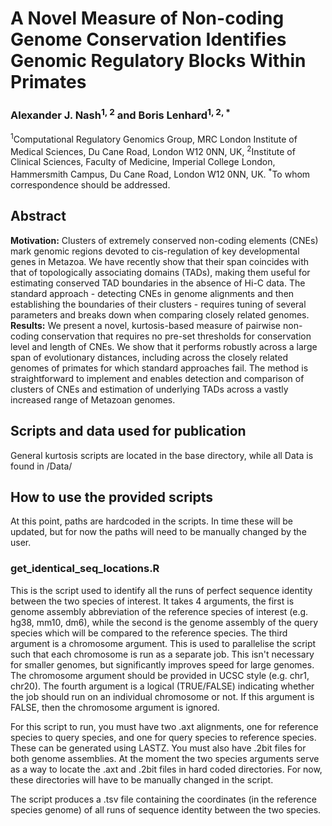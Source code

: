 # A Novel Measure of Non-coding Genome Conservation Identifies Genomic Regulatory Blocks Within Primates
### Alexander J. Nash<sup>1, 2</sup> and Boris Lenhard<sup>1, 2, *</sup>
<sup>1</sup>Computational Regulatory Genomics Group, MRC London Institute of Medical Sciences, Du Cane Road, London W12 0NN, UK, <sup>2</sup>Institute of Clinical Sciences, Faculty of Medicine, Imperial College London, Hammersmith Campus, Du Cane Road, London W12 0NN, UK.
<sup>*</sup>To whom correspondence should be addressed. 
## Abstract
__Motivation:__ Clusters of extremely conserved non-coding elements (CNEs) mark genomic regions devoted to cis-regulation of key developmental genes in Metazoa. We have recently show that their span coincides with that of topologically associating domains (TADs), making them useful for estimating conserved TAD boundaries in the absence of Hi-C data. The standard approach - detecting CNEs in genome alignments and then establishing the boundaries of their clusters - requires tuning of several parameters and breaks down when comparing closely related genomes.
__Results:__ We present a novel, kurtosis-based measure of pairwise non-coding conservation that requires no pre-set thresholds for conservation level and length of CNEs. We show that it performs robustly across a large span of evolutionary distances, including across the closely related genomes of primates for which standard approaches fail. The method is straightforward to implement and enables detection and comparison of clusters of CNEs and estimation of underlying TADs across a vastly increased range of Metazoan genomes.




## Scripts and data used for publication

General kurtosis scripts are located in the base directory, while all Data is found in /Data/

## How to use the provided scripts

At this point, paths are hardcoded in the scripts. In time these will be updated, but for now the paths will need to be manually changed by the user. 

### get_identical_seq_locations.R

This is the script used to identify all the runs of perfect sequence identity between the two species of interest. It takes 4 arguments, the first is genome assembly abbreviation of the reference species of interest (e.g. hg38, mm10, dm6), while the second is the genome assembly of the query species which will be compared to the reference species. The third argument is a chromosome argument. This is used to parallelise the script such that each chromosome is run as a separate job. This isn't necessary for smaller genomes, but significantly improves speed for large genomes. The chromosome argument should be provided in UCSC style (e.g. chr1, chr20). The fourth argument is a logical (TRUE/FALSE) indicating whether the job should run on an individual chromosome or not. If this argument is FALSE, then the chromosome argument is ignored. 

For this script to run, you must have two .axt alignments, one for reference species to query species, and one for query species to reference species. These can be generated using LASTZ. You must also have .2bit files for both genome assemblies. At the moment the two species arguments serve as a way to locate the .axt and .2bit files in hard coded directories. For now, these directories will have to be manually changed in the script. 

The script produces a .tsv file containing the coordinates (in the reference species genome) of all runs of sequence identity between the two species. 
